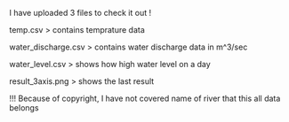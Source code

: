 I have uploaded 3 files to check it out ! 

temp.csv > contains temprature data

water_discharge.csv > contains water discharge data in m^3/sec

water_level.csv > shows how high water level on a day

result_3axis.png > shows the last result 

!!! Because of copyright, I have not covered name of river that this all data belongs

